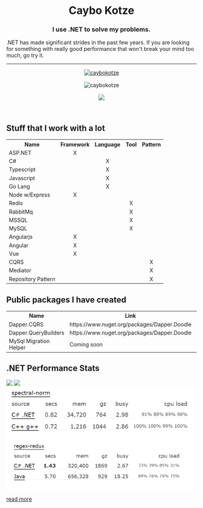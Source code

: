 <h1 align="center">Caybo Kotze</h1>
<h3 align="center">I use .NET to solve my problems.</h3>
<p>.NET has made significant strides in the past few years. If you are looking for something with really good performance that won't break your mind too much, go try it.</p>
<hr />

<p align="center">
<a href="https://github.com/ryo-ma/github-profile-trophy"><img src="https://github-profile-trophy.vercel.app/?username=caybokotze&theme=onedark&margin-w=15&margin-h=15&column=7" alt="caybokotze" /></a>
</p>

<div>
<p align="center">
<img height="170" align="center" src="https://github-readme-stats.vercel.app/api?username=caybokotze&count_private=true&include_all_commits=true&theme=onedark" alt="caybokotze" />
</p>

<p align="center">
<img align="center" src="https://github-readme-stats.vercel.app/api/top-langs/?username=caybokotze&layout=compact&theme=onedark&langs_count=15" />
</p>
</div>

<br/>

<h2 align="left">Stuff that I work with a lot</h2>
<table style="width:100%">
  <tr>
    <th>Name</th>
    <th>Framework</th>
    <th>Language</th>
    <th>Tool</th>
    <th>Pattern</th>
  </tr>
  <tr>
    <td>ASP.NET</td>
    <td align="center">X</td>
    <td></td>
    <td></td>
    <td></td>
  </tr>
  <tr>
    <td>C#</td>
    <td></td>
    <td align="center">X</td>
    <td></td>
    <td></td>
  </tr>
  <tr>
    <td>Typescript</td>
    <td></td>
    <td align="center">X</td>
    <td></td>
    <td></td>
  </tr>
  <tr>
    <td>Javascript</td>
    <td></td>
    <td align="center">X</td>
    <td></td>
    <td></td>
  </tr>
  <tr>
    <td>Go Lang</td>
    <td></td>
    <td align="center">X</td>
    <td></td>
    <td></td>
  </tr>
  <tr>
    <td>Node w/Express</td>
    <td align="center">X</td>
    <td></td>
    <td></td>
    <td></td>
  </tr>
  <tr>
    <td>Redis</td>
    <td></td>
    <td></td>
    <td align="center">X</td>
    <td></td>
  </tr>
  <tr>
    <td>RabbitMq</td>
    <td></td>
    <td></td>
    <td align="center">X</td>
    <td></td>
  </tr>
  <tr>
    <td>MSSQL</td>
    <td></td>
    <td></td>
    <td align="center">X</td>
    <td></td>
  </tr>
  <tr>
    <td>MySQL</td>
    <td></td>
    <td></td>
    <td align="center">X</td>
    <td></td>
  </tr>
  <tr>
    <td>Angularjs</td>
    <td align="center">X</td>
    <td></td>
    <td></td>
    <td></td>
  </tr>
  <tr>
    <td>Angular</td>
    <td align="center">X</td>
    <td></td>
    <td></td>
    <td></td>
  </tr>
   <tr>
    <td>Vue</td>
    <td align="center">X</td>
    <td></td>
    <td></td>
    <td></td>
  </tr>
  <tr>
    <td>CQRS</td>
    <td></td>
    <td></td>
    <td></td>
    <td align="center">X</td>
  </tr>
  <tr>
    <td>Mediator</td>
    <td></td>
    <td></td>
    <td></td>
    <td align="center">X</td>
  </tr>
  <tr>
    <td>Repository Pattern</td>
    <td></td>
    <td></td>
    <td></td>
    <td align="center">X</td>
  </tr>
</table>

<h2 align="left">Public packages I have created</h2>
<table style="width:100%">
  <tr>
    <th>Name</th>
    <th>Link</th>
    <th>Langauge</th>
  </tr>
  <tr>
    <td>Dapper.CQRS</td>
    <td>https://www.nuget.org/packages/Dapper.Doodle</td>
    <td>C#</td>
  </tr>
  <tr>
    <td>Dapper.QueryBuilders</td>
    <td>https://www.nuget.org/packages/Dapper.Doodle</td>
    <td>C#</td>
  </tr>
  <tr>
    <td>MySql Migration Helper</td>
    <td>Coming soon</td>
    <td>GoLang</td>
  </tr>
</table>

<h2>.NET Performance Stats</h2>
<img src="https://miro.medium.com/max/1000/1*R4iDn4PMZ_IAihzkjaU_pA.png">
<img src="https://miro.medium.com/max/1000/1*hKHW1eTnLHV-MB9w2x9Y_g.png">
<img src="https://raw.githubusercontent.com/caybokotze/caybokotze/main/spectral-norm.png">
<img src="https://raw.githubusercontent.com/caybokotze/caybokotze/main/regex-redux.png">

<a href="https://benchmarksgame-team.pages.debian.net/benchmarksgame/fastest/csharpcore-gpp.html" target="_blank">read more</a>

